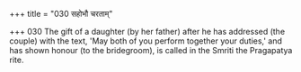 +++
title = "030 सहोभौ चरताम्"

+++
030	The gift of a daughter (by her father) after he has addressed (the couple) with the text, 'May both of you perform together your duties,' and has shown honour (to the bridegroom), is called in the Smriti the Pragapatya rite.
